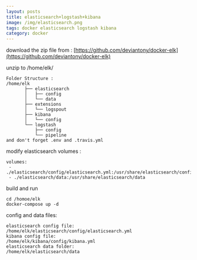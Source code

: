 ```yaml
---
layout: posts
title: elasticsearch+logstash+kibana
image: /img/elasticsearch.png
tags: docker elasticsearch logstash kibana
category: docker
---
```


download the zip file from : [https://github.com/deviantony/docker-elk](https://github.com/deviantony/docker-elk)

unzip to /home/elk/

```
Folder Structure :
/home/elk
       ├── elasticsearch
       │   ├── config
       │   └── data
       ├── extensions
       │   └── logspout
       ├── kibana
       │   └── config
       └── logstash
           ├── config
           └── pipeline
and don't forget .env and .travis.yml
```

modify elasticsearch volumes :

```
volumes:
 - ./elasticsearch/config/elasticsearch.yml:/usr/share/elasticsearch/config/elasticsearch.yml
 - ./elasticsearch/data:/usr/share/elasticsearch/data
```

build and run

```
cd /homoe/elk
docker-compose up -d
```

config and data files:

```
elasticsearch config file:
/home/elk/elasticsearch/config/elasticsearch.yml
kibana config file:
/home/elk/kibana/config/kibana.yml
elasticsearch data folder:
/home/elk/elasticsearch/data
```
